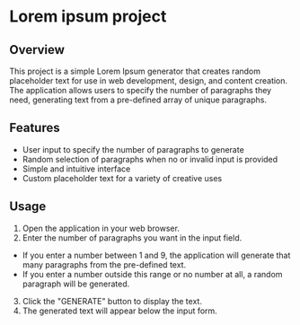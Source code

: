 # Lorem ipsum project

## Overview
This project is a simple Lorem Ipsum generator that creates random placeholder text for use in web development, design, and content creation. The application allows users to specify the number of paragraphs they need, generating text from a pre-defined array of unique paragraphs.

## Features
* User input to specify the number of paragraphs to generate
* Random selection of paragraphs when no or invalid input is provided
* Simple and intuitive interface
* Custom placeholder text for a variety of creative uses

## Usage
1. Open the application in your web browser.
2. Enter the number of paragraphs you want in the input field.
* If you enter a number between 1 and 9, the application will generate that many paragraphs from the pre-defined text.
* If you enter a number outside this range or no number at all, a random paragraph will be generated.
3. Click the "GENERATE" button to display the text.
4. The generated text will appear below the input form.
